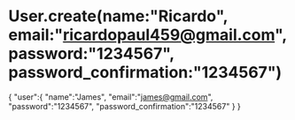 # User.create(name:"Ricardo", email:"ricardopaul459@gmail.com", password:"1234567", password_confirmation:"1234567")

{
    "user":{
        "name":"James",
        "email":"james@gmail.com",
        "password":"1234567",
        "password_confirmation":"1234567"
    }
}
